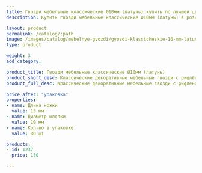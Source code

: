 ```yaml
---
title: Гвозди мебельные классические Ø10мм (латунь) купить по лучшей цене с доставкой - Поролоныч
description: Купить гвозди мебельные классические ø10мм (латунь) в розницу с доставкой по Москве в интернет-магазине Поролоныча.

layout: product
permalink: /catalog/:path
image: /images/catalog/mebelnye-gvozdi/gvozdi-klassicheskie-10-mm-latun-01_1600w.jpg
type: product

weight: 3
add_category: 

product_title: Гвозди мебельные классические Ø10мм (латунь)
product_short_desc: Классические декоративные мебельные гвозди с рифлёной поверхностью. Цвет - латунь.
product_full_desc: Классические декоративные мебельные гвозди с рифлёной поверхностью. Цвет - латунь.

price_after: "упаковка"
properties:
- name: Длина ножки
  value: 13 мм
- name: Диаметр шляпки
  value: 10 мм
- name: Кол-во в упаковке
  value: 80 шт

products:
- id: 1237
  price: 130

---
```

